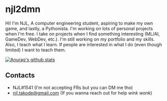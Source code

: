 # njl2dmn
Hi! I'm NJL, A computer engineering student, aspiring to make my own game, and lastly, a Pythonista. I'm working on lots of personal projects when I'm free.
I take on projects when I find something interesting (ML/AI, GameDev, WebDev, etc.). I'm still working on my portfolio and my skills. Also, I teach what I
learn. If people are interested in what I do (even though limited) I want to teach them.

[![Anurag's github stats](https://github-readme-stats.vercel.app/api?username=njl2dmn)](https://github.com/anuraghazra/github-readme-stats)

## Contacts
- NJL#1541 (I'm not accepting FRs but you can DM me tho)
- njl.takode@gmail.com (If you wanna reach out for help *wink wonk*)
